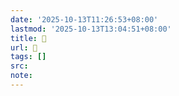```yaml
---
date: '2025-10-13T11:26:53+08:00'
lastmod: '2025-10-13T13:04:51+08:00'
title: 󰔃
url: 󰔃
tags: []
src:
note:
---
```

